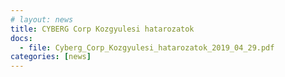 ```yaml
---
# layout: news
title: CYBERG Corp Kozgyulesi hatarozatok
docs:
  - file: Cyberg_Corp_Kozgyulesi_hatarozatok_2019_04_29.pdf
categories: [news]
---
```

